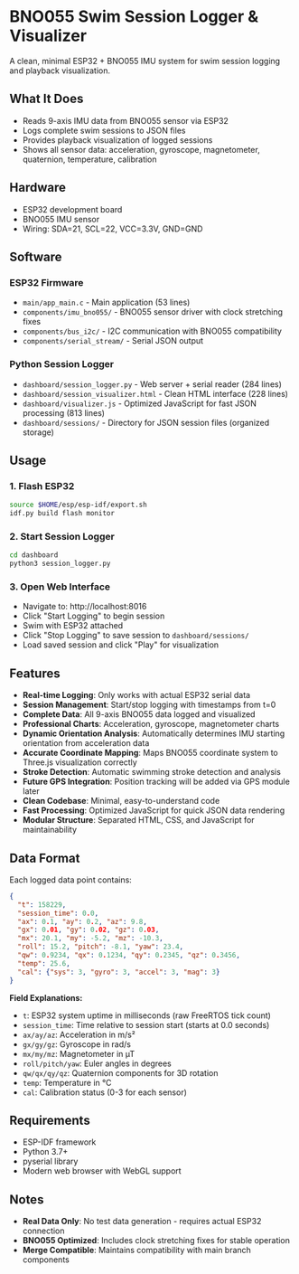 # BNO055 Swim Session Logger & Visualizer

A clean, minimal ESP32 + BNO055 IMU system for swim session logging and playback visualization.

## What It Does

- Reads 9-axis IMU data from BNO055 sensor via ESP32
- Logs complete swim sessions to JSON files
- Provides playback visualization of logged sessions
- Shows all sensor data: acceleration, gyroscope, magnetometer, quaternion, temperature, calibration

## Hardware

- ESP32 development board
- BNO055 IMU sensor
- Wiring: SDA=21, SCL=22, VCC=3.3V, GND=GND

## Software

### ESP32 Firmware
- `main/app_main.c` - Main application (53 lines)
- `components/imu_bno055/` - BNO055 sensor driver with clock stretching fixes
- `components/bus_i2c/` - I2C communication with BNO055 compatibility
- `components/serial_stream/` - Serial JSON output

### Python Session Logger
- `dashboard/session_logger.py` - Web server + serial reader (284 lines)
- `dashboard/session_visualizer.html` - Clean HTML interface (228 lines)
- `dashboard/visualizer.js` - Optimized JavaScript for fast JSON processing (813 lines)
- `dashboard/sessions/` - Directory for JSON session files (organized storage)

## Usage

### 1. Flash ESP32
```bash
source $HOME/esp/esp-idf/export.sh
idf.py build flash monitor
```

### 2. Start Session Logger
```bash
cd dashboard
python3 session_logger.py
```

### 3. Open Web Interface
- Navigate to: http://localhost:8016
- Click "Start Logging" to begin session
- Swim with ESP32 attached
- Click "Stop Logging" to save session to `dashboard/sessions/`
- Load saved session and click "Play" for visualization

## Features

- **Real-time Logging**: Only works with actual ESP32 serial data
- **Session Management**: Start/stop logging with timestamps from t=0
- **Complete Data**: All 9-axis BNO055 data logged and visualized
- **Professional Charts**: Acceleration, gyroscope, magnetometer charts
- **Dynamic Orientation Analysis**: Automatically determines IMU starting orientation from acceleration data
- **Accurate Coordinate Mapping**: Maps BNO055 coordinate system to Three.js visualization correctly
- **Stroke Detection**: Automatic swimming stroke detection and analysis
- **Future GPS Integration**: Position tracking will be added via GPS module later
- **Clean Codebase**: Minimal, easy-to-understand code
- **Fast Processing**: Optimized JavaScript for quick JSON data rendering
- **Modular Structure**: Separated HTML, CSS, and JavaScript for maintainability

## Data Format

Each logged data point contains:
```json
{
  "t": 158229,
  "session_time": 0.0,
  "ax": 0.1, "ay": 0.2, "az": 9.8,
  "gx": 0.01, "gy": 0.02, "gz": 0.03,
  "mx": 20.1, "my": -5.2, "mz": -10.3,
  "roll": 15.2, "pitch": -8.1, "yaw": 23.4,
  "qw": 0.9234, "qx": 0.1234, "qy": 0.2345, "qz": 0.3456,
  "temp": 25.6,
  "cal": {"sys": 3, "gyro": 3, "accel": 3, "mag": 3}
}
```

**Field Explanations:**
- `t`: ESP32 system uptime in milliseconds (raw FreeRTOS tick count)
- `session_time`: Time relative to session start (starts at 0.0 seconds)
- `ax/ay/az`: Acceleration in m/s²
- `gx/gy/gz`: Gyroscope in rad/s  
- `mx/my/mz`: Magnetometer in µT
- `roll/pitch/yaw`: Euler angles in degrees
- `qw/qx/qy/qz`: Quaternion components for 3D rotation
- `temp`: Temperature in °C
- `cal`: Calibration status (0-3 for each sensor)

## Requirements

- ESP-IDF framework
- Python 3.7+
- pyserial library
- Modern web browser with WebGL support

## Notes

- **Real Data Only**: No test data generation - requires actual ESP32 connection
- **BNO055 Optimized**: Includes clock stretching fixes for stable operation
- **Merge Compatible**: Maintains compatibility with main branch components